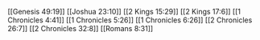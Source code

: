 [[Genesis 49:19]]
[[Joshua 23:10]]
[[2 Kings 15:29]]
[[2 Kings 17:6]]
[[1 Chronicles 4:41]]
[[1 Chronicles 5:26]]
[[1 Chronicles 6:26]]
[[2 Chronicles 26:7]]
[[2 Chronicles 32:8]]
[[Romans 8:31]]
